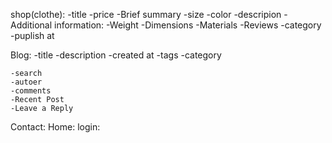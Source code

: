 shop(clothe):
    -title
    -price
    -Brief summary
    -size
    -color
    -descripion
    -Additional information:
     -Weight
     -Dimensions
     -Materials
    -Reviews
    -category
    -puplish at


Blog:
    -title
    -description
    -created at
    -tags
    -category

    -search
    -autoer
    -comments
    -Recent Post
    -Leave a Reply

Contact:
Home:
login: